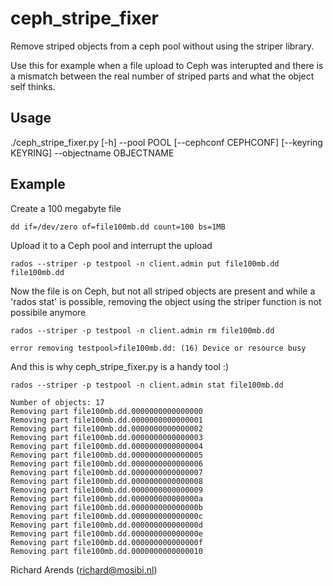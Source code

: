 # ceph_stripe_fixer

Remove striped objects from a ceph pool without using the striper library.

Use this for example when a file upload to Ceph was interupted and there is a mismatch between the real number of striped parts and what the object self thinks.

## Usage
./ceph_stripe_fixer.py [-h] --pool POOL [--cephconf CEPHCONF] [--keyring KEYRING] --objectname OBJECTNAME

## Example

Create a 100 megabyte file

```
dd if=/dev/zero of=file100mb.dd count=100 bs=1MB
```

Upload it to a Ceph pool and interrupt the upload

```
rados --striper -p testpool -n client.admin put file100mb.dd file100mb.dd 
```

Now the file is on Ceph, but not all striped objects are present and while a 'rados stat' is possible, removing the object using the striper function is not possibile anymore

```
rados --striper -p testpool -n client.admin rm file100mb.dd 

error removing testpool>file100mb.dd: (16) Device or resource busy
```

And this is why ceph_stripe_fixer.py is a handy tool :)

```
rados --striper -p testpool -n client.admin stat file100mb.dd 

Number of objects: 17
Removing part file100mb.dd.0000000000000000
Removing part file100mb.dd.0000000000000001
Removing part file100mb.dd.0000000000000002
Removing part file100mb.dd.0000000000000003
Removing part file100mb.dd.0000000000000004
Removing part file100mb.dd.0000000000000005
Removing part file100mb.dd.0000000000000006
Removing part file100mb.dd.0000000000000007
Removing part file100mb.dd.0000000000000008
Removing part file100mb.dd.0000000000000009
Removing part file100mb.dd.000000000000000a
Removing part file100mb.dd.000000000000000b
Removing part file100mb.dd.000000000000000c
Removing part file100mb.dd.000000000000000d
Removing part file100mb.dd.000000000000000e
Removing part file100mb.dd.000000000000000f
Removing part file100mb.dd.0000000000000010
```

Richard Arends (richard@mosibi.nl)
